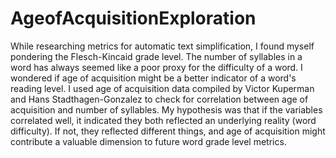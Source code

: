 # AgeofAcquisitionExploration

While researching metrics for automatic text simplification, I found myself pondering the Flesch-Kincaid grade level. 
The number of syllables in a word has always seemed like a poor proxy for the difficulty of a word. I wondered if
age of acquisition might be a better indicator of a word's reading level. I used age of acquisition data compiled by 
Victor Kuperman and Hans Stadthagen-Gonzalez to check for correlation between age of acquisition and number of
syllables. My hypothesis was that if the variables correlated well, it indicated they both reflected an underlying
reality (word difficulty). If not, they reflected different things, and age of acquisition might contribute a 
valuable dimension to future word grade level metrics.
